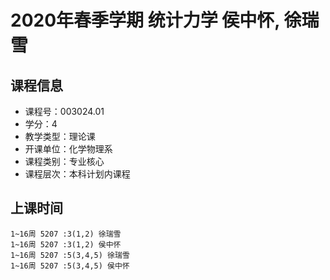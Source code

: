 # 2020年春季学期 统计力学 侯中怀, 徐瑞雪






## 课程信息

- 课程号：003024.01
- 学分：4
- 教学类型：理论课
- 开课单位：化学物理系
- 课程类别：专业核心
- 课程层次：本科计划内课程

## 上课时间

```
1~16周 5207 :3(1,2) 徐瑞雪
1~16周 5207 :3(1,2) 侯中怀
1~16周 5207 :5(3,4,5) 徐瑞雪
1~16周 5207 :5(3,4,5) 侯中怀
```

